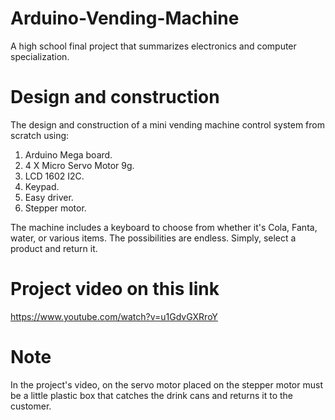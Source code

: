 # Arduino-Vending-Machine
A high school final project that summarizes electronics and computer specialization.

# Design and construction
The design and construction of a mini vending machine control system from scratch using:
1. Arduino Mega board.
2. 4 X Micro Servo Motor 9g.
3. LCD 1602 I2C.
4. Keypad.
5. Easy driver.
6. Stepper motor.

The machine includes a keyboard to choose from whether it's Cola, Fanta, water, or various items.
The possibilities are endless. Simply, select a product and return it.

# Project video on this link
https://www.youtube.com/watch?v=u1GdvGXRroY
# Note
In the project's video, on the servo motor placed on the stepper motor must be a little plastic box that catches the drink cans and returns it to the customer.
